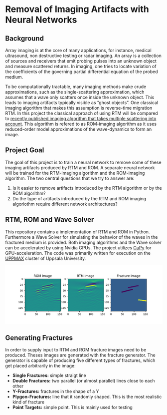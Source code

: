# Removal of Imaging Artifacts with Neural Networks

## Background
Array imaging is at the core of many applications, for instance, medical ultrasound, non destructive testing or radar imaging. An array is a collection of sources and receivers that emit probing pulses into an unknown object and measure scattered returns. In imaging, one tries to locate variation of the coefficients of the governing partial differential equation of the probed medium.

To be computationally tractable, many imaging methods make crude approximations, such as the single-scattering approximation, which assumes that a wave only scatters once inside the unknown object. This leads to imaging artifacts typically visible as ”ghost objects”. One classical imaging algorithm that makes this assumption is
reverse-time migration RTM. In this project the classical approach of using RTM will be compared to [recently published imaging algorithm that takes multiple scattering into account](https://arxiv.org/pdf/2108.01609.pdf). This algorithm is refered to as ROM-imaging algorithm as it uses reduced-order model approximations of the wave-dynamics to form an image.

## Project Goal
The goal of this project is to train a neural network to remove some of these imaging artifacts produced by RTM and ROM. A separate neural network will be trained for the RTM-imaging algorithm and the ROM-imaging algorithm. The two central questions that we try to answer are:
1. Is it easier to remove artifacts introduced by the RTM algorithm or by the ROM algorithm?
2. Do the type of artifacts introduced by the RTM and ROM imaging algoriothm require different network architectures?

## RTM, ROM and Wave Solver
This repository contains a implementation of RTM and ROM in Python. Furthermore a Wave Solver for simulating the behavior of the waves in the fractured medium is provided. Both imaging algorithms and the Wave solver can be accelerated by using Nvidia GPUs. The project utilizes [CuPy](https://cupy.dev/) for GPU-acceleration. The code was primarily written for execution on the [UPPMAX](https://www.uppmax.uu.se/) cluster of Uppsala University. 

<p align="center">
  <img src="./img/rtm_rom_fracture.png">
</p>

## Generating Fractures
In order to supply input to RTM and ROM fracture images need to be produced. Theses images are generated with the fracture generator. The generator is capable of producing five different types of fractures, which get placed arbitrarily in the image:
- **Single Fractures:** simple straigt line
- **Double Fractures:** two parallel (or almost parallel) lines close to each other
- **Y-Fractures:** fractures in the shape of a Y
- **Plygon-Fractures:** line that it randomly shaped. This is the most realistic kind of fracture
- **Point Targets:** simple point. This is mainly used for testing
